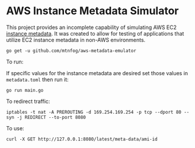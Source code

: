 # AWS Instance Metadata Simulator

This project provides an incomplete capability of simulating AWS EC2 [instance metadata](http://docs.aws.amazon.com/AWSEC2/latest/UserGuide/ec2-instance-metadata.html). It was created to allow for testing of applications that utilize EC2 instance metadata in non-AWS environments.

`go get -u github.com/mtnfog/aws-metadata-emulator`

To run:

If specific values for the instance metadata are desired set those values in `metadata.toml` then run it:

`go run main.go`

To redirect traffic:

`iptables -t nat -A PREROUTING -d 169.254.169.254 -p tcp --dport 80 --syn -j REDIRECT --to-port 8080`

To use:

`curl -X GET http://127.0.0.1:8080/latest/meta-data/ami-id`
